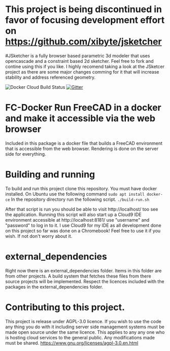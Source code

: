 # This project is being discontinued in favor of focusing development effort on https://github.com/xibyte/jsketcher
#JSketcher is a fully browser based parametric 3d modeler that uses opencascade and a constraint based 2d sketcher. 
Feel free to fork and contine using this if you like. I highly recomend taking a look at the JSketcer project as there are some major changes comming for it that will increase stability and address referenced geometry.

![Docker Cloud Build Status](https://img.shields.io/docker/cloud/build/mmiscool/fc-docker)
[![Gitter](https://badges.gitter.im/FC-Docker/community.svg)](https://gitter.im/FC-Docker/community?utm_source=badge&utm_medium=badge&utm_campaign=pr-badge)
# FC-Docker Run FreeCAD in a docker and make it accessible via the web browser

Included in this package is a docker file that builds a FreeCAD environment that is accessible from the web browser. Rendering is done on the server side for everything.

# Building and running
To build and run this project clone this repository.
You must have docker installed. On Ubuntu use the following command
```sudo apt install docker-ce```
In the repository directory run the following script.
```./build-run.sh```

After that script is run you should be able to visit http://localhost/ too see the application. 
Running this script will also start up a Cloud9 IDE environment accessible at http://localhost:8181/ use "username" and "password" to log in to it. 
I use Cloud9 for my IDE as all development done on this project so far was done on a Chromebook!
Feel free to use it if you wish. If not don't worry about it. 


# external_dependencies
Right now there is an external_dependencies folder. Items in this folder are from other projects.
A build system that fetches these files from there source projects will be implemented.
Respect the licences included with the packages in the external_dependencies folder. 

# Contributing to this project. 
This project is release under AGPL-3.0 licence. If you wish to use the code any thing you do with it including server side management systems must be made open source under the same licence. This applies to any any one who is hosting cloud services to the general public. Any modifications made must be shared. 
https://www.gnu.org/licenses/agpl-3.0.en.html



